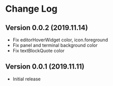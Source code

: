 # Change Log
## Version 0.0.2 (2019.11.14)
- Fix editorHoverWidget color, icon.foreground
- Fix panel and terminal background color
- Fix textBlockQuote color
## Version 0.0.1 (2019.11.11)
- Initial release